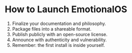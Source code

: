 # How to Launch EmotionalOS

1. Finalize your documentation and philosophy.
2. Package files into a shareable format.
3. Publish publicly with an open-source license.
4. Announce with authenticity and vulnerability.
5. Remember: the first install is inside yourself.